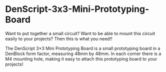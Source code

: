 # DenScript-3x3-Mini-Prototyping-Board

Want to put together a small circuit? Want to be able to mount this circuit easily to your projects? Then this is what you need!!

The DenScript 3×3 Mini Prototyping Board is a small prototyping board in a DenBlock form factor, measuring 48mm by 48mm. In each corner there is a M4 mounting hole, making it easy to attach this prototyping board to your projects!
